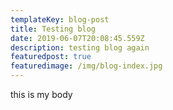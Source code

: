 ```yaml
---
templateKey: blog-post
title: Testing blog
date: 2019-06-07T20:08:45.559Z
description: testing blog again
featuredpost: true
featuredimage: /img/blog-index.jpg
---
```

this is my body

